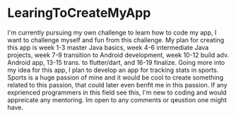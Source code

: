 # LearingToCreateMyApp
I'm currently pursuing my own challenge to learn how to code my app, I want to challenge myself and fun from this challenge. My plan for creating this app is week 1-3 master Java basics, week 4-6 intermediate Java projects, week 7-9 transition to Android development, week 10-12 build adv. Android app, 13-15 trans. to flutter/dart, and 16-19 finalize. Going more into my idea for this app, I plan to develop an app for tracking stats in sports. Sports is a huge passion of mine and it would be cool to create something related to this passion, that could later even benfit me in this passion.
If any exprienced programmers in this field see this, I'm new to coding and would appreicate any mentoring. 
Im open to any comments or qeustion one might have.


